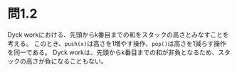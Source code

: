 # 問1.2

Dyck workにおける、先頭からk番目までの和をスタックの高さとみなすことを考える。
このとき、`push(x)`は高さを1増やす操作、`pop()`は高さを1減らす操作を同一である。
Dyck workは、先頭からk番目までの和が非負となるため、スタックの高さが負になることもない。
